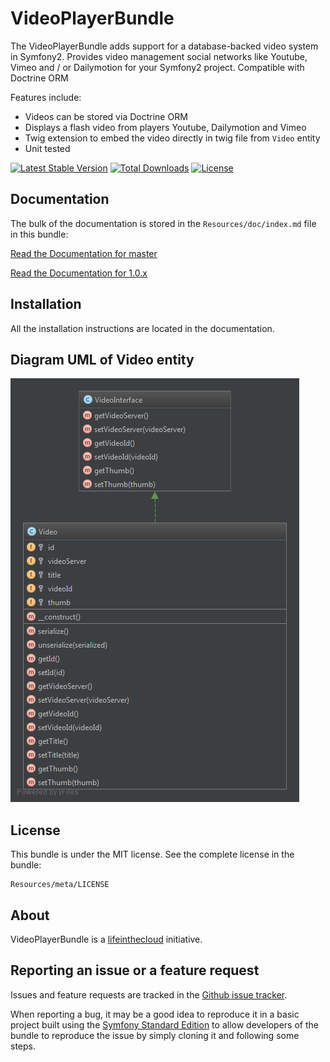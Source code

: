 VideoPlayerBundle
=================

The VideoPlayerBundle adds support for a database-backed video system in Symfony2.
Provides video management social networks like Youtube, Vimeo and / or Dailymotion for your Symfony2 project. Compatible with Doctrine ORM

Features include:

- Videos can be stored via Doctrine ORM
- Displays a flash video from players Youtube, Dailymotion and Vimeo
- Twig extension to embed the video directly in twig file from `Video` entity
- Unit tested

[![Latest Stable Version](https://poser.pugx.org/lifeinthecloud/video-player-bundle/v/stable.svg)](https://packagist.org/packages/lifeinthecloud/video-player-bundle) [![Total Downloads](https://poser.pugx.org/lifeinthecloud/video-player-bundle/downloads.svg)](https://packagist.org/packages/lifeinthecloud/video-player-bundle) [![License](https://poser.pugx.org/lifeinthecloud/video-player-bundle/license.svg)](https://packagist.org/packages/lifeinthecloud/video-player-bundle)

Documentation
-------------

The bulk of the documentation is stored in the `Resources/doc/index.md`
file in this bundle:

[Read the Documentation for master](https://github.com/Lifeinthecloud/VideoPlayerBundle/blob/master/Resources/doc/index.md)

[Read the Documentation for 1.0.x](https://github.com/Lifeinthecloud/VideoPlayerBundle/blob/1.0.x/Resources/doc/index.md)

Installation
------------

All the installation instructions are located in the documentation.

Diagram UML of Video entity
---------------------------

![UML of the Video entity](https://github.com/Lifeinthecloud/VideoPlayerBundle/blob/master/Resources/doc//images/video-entity.png "Video entity")

License
-------

This bundle is under the MIT license. See the complete license in the bundle:

    Resources/meta/LICENSE
    
About
-----

VideoPlayerBundle is a [lifeinthecloud](https://lifeinthecloud.fr) initiative.
    
Reporting an issue or a feature request
---------------------------------------

Issues and feature requests are tracked in the [Github issue tracker](https://github.com/Lifeinthecloud/VideoPlayerBundle/issues).

When reporting a bug, it may be a good idea to reproduce it in a basic project
built using the [Symfony Standard Edition](https://github.com/symfony/symfony-standard)
to allow developers of the bundle to reproduce the issue by simply cloning it
and following some steps.